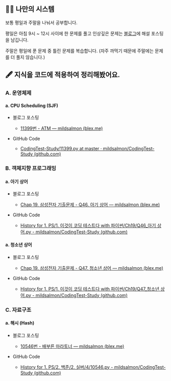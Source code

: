 ## 🏋️‍♂️ 나만의 시스템

보통 평일과 주말을 나눠서 공부합니다.

평일은 아침 9시 ~ 12시 사이에 한 문제를 풀고 인상깊은 문제는 [블로그](https://blex.me/@mildsalmon/%EC%95%8C%EA%B3%A0%EB%A6%AC%EC%A6%98-%EC%9E%90%EB%A3%8C%EA%B5%AC%EC%A1%B0%EC%97%90-%EB%8C%80%ED%95%B4-%EA%B3%B5%EB%B6%80%ED%95%B4%EB%B3%B4%EC%9E%90)에 해설 포스팅을 남깁니다.

주말은 평일에 푼 문제 중 틀린 문제를 복습합니다. (자주 까먹기 때문에 주말에는 문제를 더 풀지 않습니다.)

## 🖋 지식을 코드에 적용하여 정리해봤어요.

### A. 운영체제

#### a. CPU Scheduling (SJF)

- 블로그 포스팅

    - [11399번 - ATM — mildsalmon (blex.me)](https://blex.me/@mildsalmon/11399%EB%B2%88-atm)

- GitHub Code

    - [CodingTest-Study/11399.py at master · mildsalmon/CodingTest-Study (github.com)](https://github.com/mildsalmon/CodingTest-Study/blob/master/1.%20PS/2.%20%EB%B0%B1%EC%A4%80/2.%20%EC%8B%A4%EB%B2%84/3/11399.py)

### B. 객체지향 프로그래밍

#### a. 아기 상어

- 블로그 포스팅

    - [Chap 19. 삼성전자 기출문제 - Q46. 아기 상어 — mildsalmon (blex.me)](https://blex.me/@mildsalmon/chap-19-%EC%82%BC%EC%84%B1%EC%A0%84%EC%9E%90-%EA%B8%B0%EC%B6%9C%EB%AC%B8%EC%A0%9C-q46-%EC%95%84%EA%B8%B0-%EC%83%81%EC%96%B4)

- GitHub Code

    - [History for 1. PS/1. 이것이 코딩 테스트다 with 파이썬/Ch19/Q46_아기 상어.py - mildsalmon/CodingTest-Study (github.com)](https://github.com/mildsalmon/CodingTest-Study/commits/master/1.%20PS/1.%20%EC%9D%B4%EA%B2%83%EC%9D%B4%20%EC%BD%94%EB%94%A9%20%ED%85%8C%EC%8A%A4%ED%8A%B8%EB%8B%A4%20with%20%ED%8C%8C%EC%9D%B4%EC%8D%AC/Ch19/Q46_%EC%95%84%EA%B8%B0%20%EC%83%81%EC%96%B4.py)

#### a. 청소년 상어

- 블로그 포스팅

    - [Chap 19. 삼성전자 기출문제 - Q47. 청소년 상어 — mildsalmon (blex.me)](https://blex.me/@mildsalmon/chap-19-%EC%82%BC%EC%84%B1%EC%A0%84%EC%9E%90-%EA%B8%B0%EC%B6%9C%EB%AC%B8%EC%A0%9C-q47-%EC%B2%AD%EC%86%8C%EB%85%84-%EC%83%81%EC%96%B4)

- GitHub Code

    - [History for 1. PS/1. 이것이 코딩 테스트다 with 파이썬/Ch19/Q47_청소년 상어.py - mildsalmon/CodingTest-Study (github.com)](https://github.com/mildsalmon/CodingTest-Study/commits/master/1.%20PS/1.%20%EC%9D%B4%EA%B2%83%EC%9D%B4%20%EC%BD%94%EB%94%A9%20%ED%85%8C%EC%8A%A4%ED%8A%B8%EB%8B%A4%20with%20%ED%8C%8C%EC%9D%B4%EC%8D%AC/Ch19/Q47_%EC%B2%AD%EC%86%8C%EB%85%84%20%EC%83%81%EC%96%B4.py)

### C. 자료구조

#### a. 해시 (Hash)

- 블로그 포스팅

    - [10546번 - 배부른 마라토너 — mildsalmon (blex.me)](https://blex.me/@mildsalmon/10546%EB%B2%88-%EB%B0%B0%EB%B6%80%EB%A5%B8-%EB%A7%88%EB%9D%BC%ED%86%A0%EB%84%88)

- GitHub Code

    - [History for 1. PS/2. 백준/2. 실버/4/10546.py - mildsalmon/CodingTest-Study (github.com)](https://github.com/mildsalmon/CodingTest-Study/commits/master/1.%20PS/2.%20%EB%B0%B1%EC%A4%80/2.%20%EC%8B%A4%EB%B2%84/4/10546.py)

